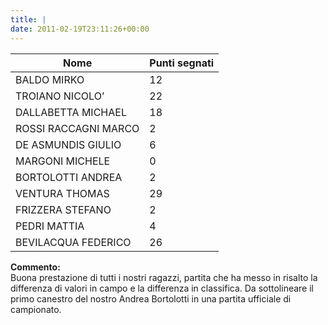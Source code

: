 ```yaml
---
title: |
date: 2011-02-19T23:11:26+00:00
---
```

| **Nome** | **Punti segnati** |
| -------- | ----------------- |
| BALDO MIRKO | 12 |
| TROIANO NICOLO’ | 22 |
| DALLABETTA MICHAEL | 18 |
| ROSSI RACCAGNI MARCO | 2 |
| DE ASMUNDIS GIULIO | 6 |
| MARGONI MICHELE | 0 |
| BORTOLOTTI ANDREA | 2 |
| VENTURA THOMAS | 29 |
| FRIZZERA STEFANO | 2 |
| PEDRI MATTIA | 4 |
| BEVILACQUA FEDERICO | 26 |

**Commento:**  
Buona prestazione di tutti i nostri ragazzi, partita che ha messo in risalto la differenza di valori in campo e la differenza in classifica. Da sottolineare il primo canestro del nostro Andrea Bortolotti in una partita ufficiale di campionato.
